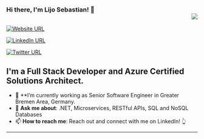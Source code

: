 ### Hi there, I'm Lijo Sebastian! 👋 <div align = 'right'>![](https://komarev.com/ghpvc/?username=lijotech&color=blue)</div>

[![Website URL](https://img.shields.io/badge/website-Check_it_out-yellow?logo=.net&style=for-the-badge)](http://www.bluecomment.com/)

[![LinkedIn URL](https://img.shields.io/badge/LinkedIn-Connect-blue?logo=linkedin&style=for-the-badge)](https://www.linkedin.com/in/lijotech)

[![Twitter URL](https://img.shields.io/badge/Twitter-Follow-blue?logo=twitter&style=for-the-badge)](https://twitter.com/lijotech)

## **I'm a Full Stack Developer and Azure Certified Solutions Architect.**

- 🎯 **I’m currently working as Senior Software Engineer in Greater Bremen Area, Germany.
- 💬 **Ask me about**: .NET, Microservices, RESTful APIs, SQL and NoSQL Databases
- 📫 **How to reach me**: Reach out and connect with me on LinkedIn! 👆

<hr/>
